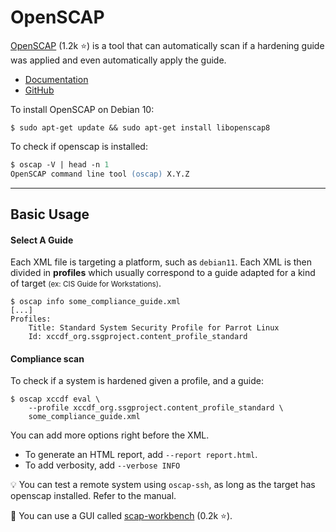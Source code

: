 # OpenSCAP

<div class="row row-cols-md-2"><div>

[OpenSCAP](https://www.open-scap.org/) (1.2k ⭐) is a tool that can automatically scan if a hardening guide was applied and even automatically apply the guide.

* [Documentation](https://static.open-scap.org/)
* [GitHub](https://github.com/OpenSCAP/openscap)
</div><div>

To install OpenSCAP on Debian 10:

```shell!
$ sudo apt-get update && sudo apt-get install libopenscap8
```

To check if openscap is installed:

```ps
$ oscap -V | head -n 1
OpenSCAP command line tool (oscap) X.Y.Z
```
</div></div>

<hr class="sep-both">

## Basic Usage

<div class="row row-cols-md-2"><div>

#### Select A Guide

Each XML file is targeting a platform, such as `debian11`. Each XML is then divided in **profiles** which usually correspond to a guide adapted for a kind of target <small>(ex: CIS Guide for Workstations)</small>.

```shell!
$ oscap info some_compliance_guide.xml
[...]
Profiles:
    Title: Standard System Security Profile for Parrot Linux
    Id: xccdf_org.ssgproject.content_profile_standard
```
</div><div>

#### Compliance scan

To check if a system is hardened given a profile, and a guide:

```shell!
$ oscap xccdf eval \
    --profile xccdf_org.ssgproject.content_profile_standard \
    some_compliance_guide.xml
```

You can add more options right before the XML.

* To generate an HTML report, add `--report report.html`.
* To add verbosity, add `--verbose INFO`

💡 You can test a remote system using `oscap-ssh`, as long as the target has openscap installed. Refer to the manual.

🚀 You can use a GUI called [scap-workbench](https://github.com/OpenSCAP/scap-workbench) (0.2k ⭐).
</div></div>